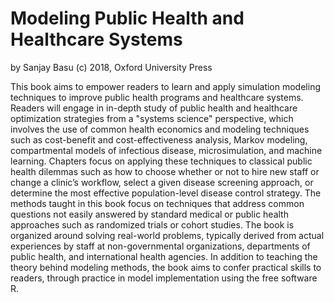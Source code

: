 # Modeling Public Health and Healthcare Systems
by Sanjay Basu
(c) 2018, Oxford University Press

This book aims to empower readers to learn and apply simulation modeling techniques to improve public health programs and healthcare systems. Readers will engage in in-depth study of public health and healthcare optimization strategies from a "systems science" perspective, which involves the use of common health economics and modeling techniques such as cost-benefit and cost-effectiveness analysis, Markov modeling, compartmental models of infectious disease, microsimulation, and machine learning. Chapters focus on applying these techniques to classical public health dilemmas such as how to choose whether or not to hire new staff or change a clinic’s workflow, select a given disease screening approach, or determine the most effective population-level disease control strategy. The methods taught in this book focus on techniques that address common questions not easily answered by standard medical or public health approaches such as randomized trials or cohort studies. The book is organized around solving real-world problems, typically derived from actual experiences by staff at non-governmental organizations, departments of public health, and international health agencies. In addition to teaching the theory behind modeling methods, the book aims to confer practical skills to readers, through practice in model implementation using the free software R. 
